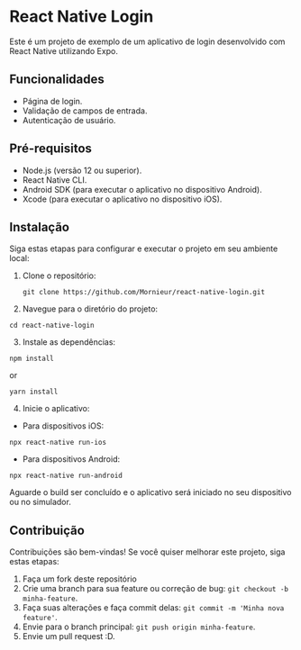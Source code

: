 # React Native Login

Este é um projeto de exemplo de um aplicativo de login desenvolvido com React Native utilizando Expo.

## Funcionalidades

- Página de login.
- Validação de campos de entrada.
- Autenticação de usuário.

## Pré-requisitos

- Node.js (versão 12 ou superior).
- React Native CLI.
- Android SDK (para executar o aplicativo no dispositivo Android).
- Xcode (para executar o aplicativo no dispositivo iOS).

## Instalação

Siga estas etapas para configurar e executar o projeto em seu ambiente local:

1. Clone o repositório:

   ```
   git clone https://github.com/Mornieur/react-native-login.git
   ```

2. Navegue para o diretório do projeto:

```
cd react-native-login
```

3. Instale as dependências:

```
npm install
```

or

```
yarn install
```

4. Inicie o aplicativo:

- Para dispositivos iOS:

```
npx react-native run-ios
```

- Para dispositivos Android:

```
npx react-native run-android
```

Aguarde o build ser concluído e o aplicativo será iniciado no seu dispositivo ou no simulador.

## Contribuição

Contribuições são bem-vindas! Se você quiser melhorar este projeto, siga estas etapas:

1. Faça um fork deste repositório
2. Crie uma branch para sua feature ou correção de bug: `git checkout -b minha-feature`.
3. Faça suas alterações e faça commit delas: `git commit -m 'Minha nova feature'`.
4. Envie para o branch principal: `git push origin minha-feature`.
5. Envie um pull request :D.

